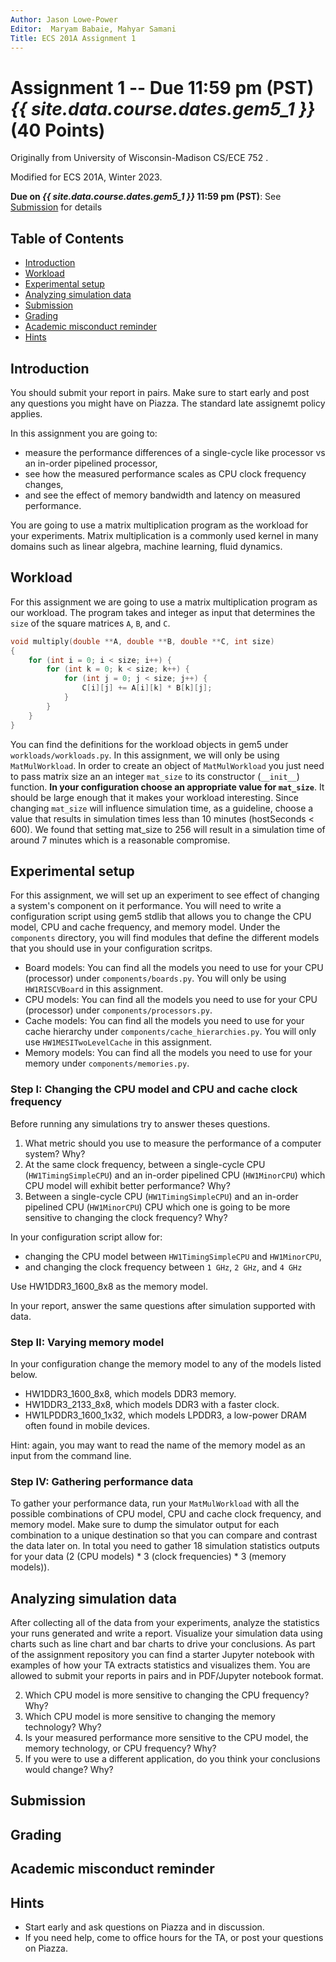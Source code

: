 ```yaml
---
Author: Jason Lowe-Power
Editor:  Maryam Babaie, Mahyar Samani
Title: ECS 201A Assignment 1
---
```


# Assignment 1 -- Due 11:59 pm (PST) *{{ site.data.course.dates.gem5_1 }}* (40 Points)

Originally from University of Wisconsin-Madison CS/ECE 752 .

Modified for ECS 201A, Winter 2023.

**Due on *{{ site.data.course.dates.gem5_1 }}* 11:59 pm (PST)**: See [Submission](#submission) for details

## Table of Contents
  - [Introduction](#introduction)
  - [Workload](#workload)
  - [Experimental setup](#experimental-setup)
  - [Analyzing simulation data](#analyzing-simulation-data)
  - [Submission](#submission)
  - [Grading](#grading)
  - [Academic misconduct reminder](#academic-misconduct-reminder)
  - [Hints](#hints)

## Introduction

You should submit your report in pairs. Make sure to start early and post any questions you might have on Piazza. The standard late assignemt policy applies.

In this assignment you are going to:

- measure the performance differences of a single-cycle like processor vs an in-order pipelined processor,
- see how the measured performance scales as CPU clock frequency changes,
- and see the effect of memory bandwidth and latency on measured performance.

You are going to use a matrix multiplication program as the workload for your experiments. Matrix multiplication is a commonly used kernel in many domains such as linear algebra, machine learning, fluid dynamics.

## Workload

For this assignment we are going to use a matrix multiplication program as our workload. The program takes and integer as input that determines the `size` of the square matrices `A`, `B`, and `C`.

```cpp
void multiply(double **A, double **B, double **C, int size)
{
    for (int i = 0; i < size; i++) {
        for (int k = 0; k < size; k++) {
            for (int j = 0; j < size; j++) {
                C[i][j] += A[i][k] * B[k][j];
            }
        }
    }
}
```

You can find the definitions for the workload objects in gem5 under `workloads/workloads.py`. In this assignment, we will only be using `MatMulWorkload`. In order to create an object of `MatMulWorkload` you just need to pass matrix size an an integer `mat_size` to its constructor (`__init__`) function. **In your configuration choose an appropriate value for `mat_size`**. It should be large enough that it makes your workload interesting. Since changing `mat_size` will influence simulation time, as a guideline, choose a value that results in simulation times less than 10 minutes (hostSeconds < 600). We found that setting mat_size to 256 will result in a simulation time of around 7 minutes which is a reasonable compromise.

## Experimental setup

For this assignment, we will set up an experiment to see effect of changing a system's component on it performance. You will need to write a configuration script using gem5 stdlib that allows you to change the CPU model, CPU and cache frequency, and memory model.
Under the `components` directory, you will find modules that define the different models that you should use in your configuration scritps.

- Board models: You can find all the models you need to use for your CPU (processor) under `components/boards.py`. You will only be using `HW1RISCVBoard` in this assignment.
- CPU models: You can find all the models you need to use for your CPU (processor) under `components/processors.py`.
- Cache models: You can find all the models you need to use for your cache hierarchy under `components/cache_hierarchies.py`. You will only use `HW1MESITwoLevelCache` in this assignment.
- Memory models: You can find all the models you need to use for your memory under `components/memories.py`.

### Step I: Changing the CPU model and CPU and cache clock frequency

Before running any simulations try to answer theses questions.

1. What metric should you use to measure the performance of a computer system? Why?
2. At the same clock frequency, between a single-cycle CPU (`HW1TimingSimpleCPU`) and an in-order pipelined CPU (`HW1MinorCPU`) which CPU model will exhibit better performance? Why?
3. Between a single-cycle CPU (`HW1TimingSimpleCPU`) and an in-order pipelined CPU (`HW1MinorCPU`) CPU which one is going to be more sensitive to changing the clock frequency? Why?

In your configuration script allow for:

- changing the CPU model between `HW1TimingSimpleCPU` and `HW1MinorCPU`,
- and changing the clock frequency between `1 GHz`, `2 GHz`, and `4 GHz`

Use HW1DDR3_1600_8x8 as the memory model.

In your report, answer the same questions after simulation supported with data.

### Step II: Varying memory model

In your configuration change the memory model to any of the models listed below.

- HW1DDR3_1600_8x8, which models DDR3 memory.
- HW1DDR3_2133_8x8, which models DDR3 with a faster clock.
- HW1LPDDR3_1600_1x32, which models LPDDR3, a low-power DRAM often found in mobile devices.

Hint: again, you may want to read the name of the memory model as an input from the command line.

### Step IV: Gathering performance data

To gather your performance data, run your `MatMulWorkload` with all the possible combinations of CPU model, CPU and cache clock frequency, and memory model. Make sure to dump the simulator output for each combination to a unique destination so that you can compare and contrast the data later on. In total you need to gather 18 simulation statistics outputs for your data (2 (CPU models) * 3 (clock frequencies) * 3 (memory models)).

## Analyzing simulation data

After collecting all of the data from your experiments, analyze the statistics your runs generated and write a report. Visualize your simulation data using charts such as line chart and bar charts to drive your conclusions. As part of the assignment repository you can find a starter Jupyter notebook with examples of how your TA extracts statistics and visualizes them. You are allowed to submit your reports in pairs and in PDF/Jupyter notebook format.
<!-- Make sure to use clear reasoning supported by data (if needed) to answer the following questions in your report. -->
<!-- 1. What metric should you use to compare the performance between different system configurations? Why is this the appropriate metric? -->
2. Which CPU model is more sensitive to changing the CPU frequency? Why?
3. Which CPU model is more sensitive to changing the memory technology? Why?
4. Is your measured performance more sensitive to the CPU model, the memory technology, or CPU frequency? Why?
5. If you were to use a different application, do you think your conclusions would change? Why?

## Submission

## Grading

## Academic misconduct reminder

## Hints

- Start early and ask questions on Piazza and in discussion.
- If you need help, come to office hours for the TA, or post your questions on Piazza.
